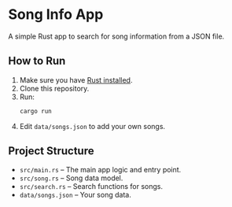 # Song Info App

A simple Rust app to search for song information from a JSON file.

## How to Run

1. Make sure you have [Rust installed](https://www.rust-lang.org/tools/install).
2. Clone this repository.
3. Run:
   ```sh
   cargo run
   ```
4. Edit `data/songs.json` to add your own songs.

## Project Structure

- `src/main.rs` – The main app logic and entry point.
- `src/song.rs` – Song data model.
- `src/search.rs` – Search functions for songs.
- `data/songs.json` – Your song data.
